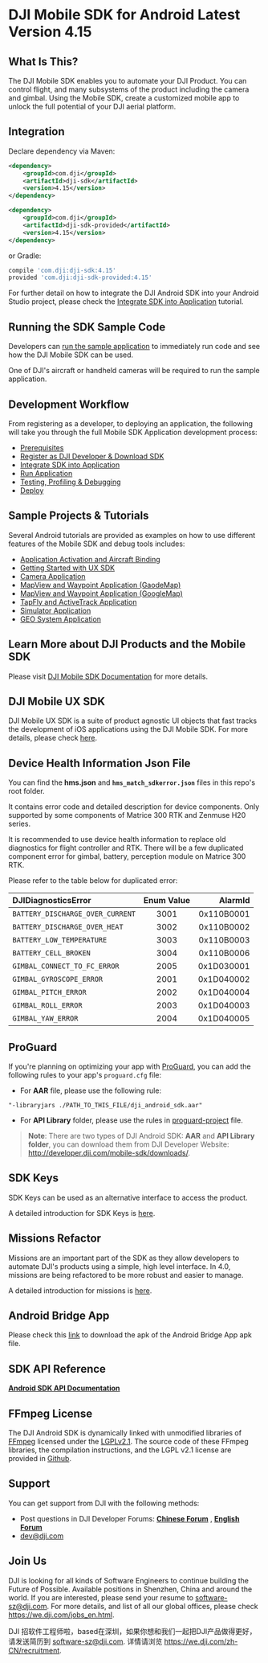 # DJI Mobile SDK for Android Latest Version 4.15

## What Is This?

The DJI Mobile SDK enables you to automate your DJI Product. You can control flight, and many subsystems of the product including the camera and gimbal. Using the Mobile SDK, create a customized mobile app to unlock the full potential of your DJI aerial platform.

## Integration

Declare dependency via Maven:

~~~xml
<dependency>
    <groupId>com.dji</groupId>
    <artifactId>dji-sdk</artifactId>
    <version>4.15</version>
</dependency>

<dependency>
    <groupId>com.dji</groupId>
    <artifactId>dji-sdk-provided</artifactId>
    <version>4.15</version>
</dependency>
~~~

or Gradle:

~~~groovy
compile 'com.dji:dji-sdk:4.15'
provided 'com.dji:dji-sdk-provided:4.15'
~~~

For further detail on how to integrate the DJI Android SDK into your Android Studio project, please check the [Integrate SDK into Application](http://developer.dji.com/mobile-sdk/documentation/application-development-workflow/workflow-integrate.html#import-maven-dependency) tutorial.

## Running the SDK Sample Code

Developers can [run the sample application](https://developer.dji.com/mobile-sdk/documentation/quick-start/index.html#android-sample-app) to immediately run code and see how the DJI Mobile SDK can be used.

One of DJI's aircraft or handheld cameras will be required to run the sample application.

## Development Workflow 

From registering as a developer, to deploying an application, the following will take you through the full Mobile SDK Application development process:

- [Prerequisites](https://developer.dji.com/mobile-sdk/documentation/application-development-workflow/workflow-prerequisits.html)
- [Register as DJI Developer & Download SDK](https://developer.dji.com/mobile-sdk/documentation/application-development-workflow/workflow-register.html)
- [Integrate SDK into Application](https://developer.dji.com/mobile-sdk/documentation/application-development-workflow/workflow-integrate.html)
- [Run Application](https://developer.dji.com/mobile-sdk/documentation/application-development-workflow/workflow-run.html)
- [Testing, Profiling & Debugging](https://developer.dji.com/mobile-sdk/documentation/application-development-workflow/workflow-testing.html)
- [Deploy](https://developer.dji.com/mobile-sdk/documentation/application-development-workflow/workflow-deploy.html)

## Sample Projects & Tutorials

Several Android tutorials are provided as examples on how to use different features of the Mobile SDK and debug tools includes:

- [Application Activation and Aircraft Binding](http://developer.dji.com/mobile-sdk/documentation/android-tutorials/ActivationAndBinding.html)
- [Getting Started with UX SDK](http://developer.dji.com/mobile-sdk/documentation/android-tutorials/UXSDKDemo.html)
- [Camera Application](https://developer.dji.com/mobile-sdk/documentation/android-tutorials/FPVDemo.html)
- [MapView and Waypoint Application (GaodeMap)](https://developer.dji.com/mobile-sdk/documentation/android-tutorials/GSDemo-Gaode-Map.html)
- [MapView and Waypoint Application (GoogleMap)](https://developer.dji.com/mobile-sdk/documentation/android-tutorials/GSDemo-Google-Map.html)
- [TapFly and ActiveTrack Application](https://developer.dji.com/mobile-sdk/documentation/android-tutorials/P4MissionsDemo.html)
- [Simulator Application](http://developer.dji.com/mobile-sdk/documentation/android-tutorials/SimulatorDemo.html)
- [GEO System Application](http://developer.dji.com/mobile-sdk/documentation/android-tutorials/GEODemo.html)

## Learn More about DJI Products and the Mobile SDK

Please visit [DJI Mobile SDK Documentation](https://developer.dji.com/mobile-sdk/documentation/introduction/index.html) for more details.

## DJI Mobile UX SDK

DJI Mobile UX SDK is a suite of product agnostic UI objects that fast tracks the development of iOS applications using the DJI Mobile SDK. For more details, please check [here](https://github.com/dji-sdk/Mobile-UXSDK-Android).

## Device Health Information Json File

You can find the **hms.json** and **`hms_match_sdkerror.json`** files in this repo's root folder.

It contains error code and detailed description for device components. Only supported by some components of Matrice 300 RTK and Zenmuse H20 series.

It is recommended to use device health information to replace old diagnostics for flight controller and RTK. There will be a few duplicated component error for gimbal, battery, perception module on Matrice 300 RTK.

Please refer to the table below for duplicated error:

| DJIDiagnosticsError | Enum Value | AlarmId |
|:------------- |:---------------:| -------------:|
| `BATTERY_DISCHARGE_OVER_CURRENT`  | 3001 | 0x110B0001|
| `BATTERY_DISCHARGE_OVER_HEAT` | 3002  | 0x110B0002 |
| `BATTERY_LOW_TEMPERATURE` | 3003  | 0x110B0003 |
| `BATTERY_CELL_BROKEN` | 3004 | 0x110B0006 |
| `GIMBAL_CONNECT_TO_FC_ERROR` | 2005 | 0x1D030001 |
| `GIMBAL_GYROSCOPE_ERROR` | 2001 | 0x1D040002 |
| `GIMBAL_PITCH_ERROR` | 2002 | 0x1D040004 |
| `GIMBAL_ROLL_ERROR` | 2003 | 0x1D040003 |
| `GIMBAL_YAW_ERROR` | 2004 | 0x1D040005 |


## ProGuard

If you're planning on optimizing your app with [ProGuard](https://developer.android.com/studio/build/shrink-code.html), you can add the following rules to your app's `proguard.cfg` file:

- For **AAR** file, please use the following rule:

~~~
"-libraryjars ./PATH_TO_THIS_FILE/dji_android_sdk.aar"
~~~

- For **API Library** folder, please use the rules in [proguard-project](<https://github.com/dji-sdk/Mobile-SDK-Android/blob/master/Sample Code/app/proguard-rules.pro>) file. 

> **Note**: There are two types of DJI Android SDK: **AAR** and **API Library folder**, you can download them from DJI Developer Website: <http://developer.dji.com/mobile-sdk/downloads/>.

## SDK Keys

SDK Keys can be used as an alternative interface to access the product.

A detailed introduction for SDK Keys is [here](./docs/README-KeyedInterface.md).

## Missions Refactor

Missions are an important part of the SDK as they allow developers to automate DJI's products using a simple, high level interface. In 4.0, missions are being refactored to be more robust and easier to manage.

A detailed introduction for missions is [here](./docs/README-Mission.md).

## Android Bridge App

Please check this [link](https://github.com/dji-sdk/Android-Bridge-App) to download the apk of the Android Bridge App apk file.

## SDK API Reference

[**Android SDK API Documentation**](http://developer.dji.com/api-reference/android-api/index.html)

## FFmpeg License

The DJI Android SDK is dynamically linked with unmodified libraries of <a href=http://ffmpeg.org>FFmpeg</a> licensed under the <a href=http://www.gnu.org/licenses/old-licenses/lgpl-2.1.html>LGPLv2.1</a>. The source code of these FFmpeg libraries, the compilation instructions, and the LGPL v2.1 license are provided in [Github](https://github.com/dji-sdk/FFmpeg).

## Support

You can get support from DJI with the following methods:

- Post questions in DJI Developer Forums:
[**Chinese Forum**](https://bbs.dji.com/forum-79-1.html?from=developer)
, [**English Forum**](https://forum.dji.com/forum-139-1.html?from=developer)
- dev@dji.com


## Join Us

DJI is looking for all kinds of Software Engineers to continue building the Future of Possible. Available positions in Shenzhen, China and around the world. If you are interested, please send your resume to <software-sz@dji.com>. For more details, and list of all our global offices, please check <https://we.dji.com/jobs_en.html>.

DJI 招软件工程师啦，based在深圳，如果你想和我们一起把DJI产品做得更好，请发送简历到 <software-sz@dji.com>.  详情请浏览 <https://we.dji.com/zh-CN/recruitment>.

